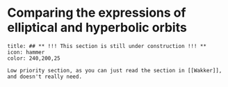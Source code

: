 # Comparing the expressions of elliptical and hyperbolic orbits

```ad-note
title: ## ** !!! This section is still under construction !!! **
icon: hammer
color: 240,200,25

Low priority section, as you can just read the section in [[Wakker]], and doesn't really need.
```

<!-- Wakker section 8.5 -->